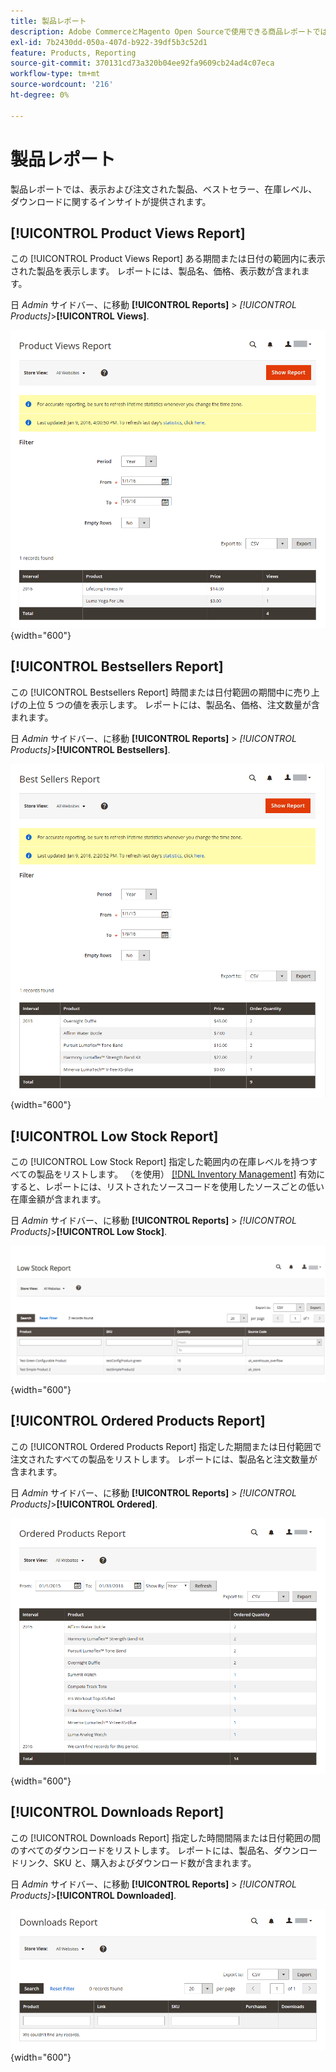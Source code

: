 ```yaml
---
title: 製品レポート
description: Adobe CommerceとMagento Open Sourceで使用できる商品レポートでは、表示および注文された商品、ベストセラー、在庫レベル、ダウンロードに関するインサイトを提供します。
exl-id: 7b2430dd-050a-407d-b922-39df5b3c52d1
feature: Products, Reporting
source-git-commit: 370131cd73a320b04ee92fa9609cb24ad4c07eca
workflow-type: tm+mt
source-wordcount: '216'
ht-degree: 0%

---
```


# 製品レポート

製品レポートでは、表示および注文された製品、ベストセラー、在庫レベル、ダウンロードに関するインサイトが提供されます。

## [!UICONTROL Product Views Report]

この [!UICONTROL Product Views Report] ある期間または日付の範囲内に表示された製品を表示します。 レポートには、製品名、価格、表示数が含まれます。

日 _Admin_ サイドバー、に移動 **[!UICONTROL Reports]** > _[!UICONTROL Products]_>**[!UICONTROL Views]**.

![製品表示数レポート](./assets/product-views.png){width="600"}

## [!UICONTROL Bestsellers Report]

この [!UICONTROL Bestsellers Report] 時間または日付範囲の期間中に売り上げの上位 5 つの値を表示します。 レポートには、製品名、価格、注文数量が含まれます。

日 _Admin_ サイドバー、に移動 **[!UICONTROL Reports]** > _[!UICONTROL Products]_>**[!UICONTROL Bestsellers]**.

![ベストセラーのレポート](./assets/bestsellers.png){width="600"}

## [!UICONTROL Low Stock Report]

この [!UICONTROL Low Stock Report] 指定した範囲内の在庫レベルを持つすべての製品をリストします。 （を使用） [[!DNL Inventory Management]](../inventory-management/introduction.md) 有効にすると、レポートには、リストされたソースコードを使用したソースごとの低い在庫金額が含まれます。

日 _Admin_ サイドバー、に移動 **[!UICONTROL Reports]** > _[!UICONTROL Products]_>**[!UICONTROL Low Stock]**.

![低在庫レポート](./assets/low-stock.png){width="600"}

## [!UICONTROL Ordered Products Report]

この [!UICONTROL Ordered Products Report] 指定した期間または日付範囲で注文されたすべての製品をリストします。 レポートには、製品名と注文数量が含まれます。

日 _Admin_ サイドバー、に移動 **[!UICONTROL Reports]** > _[!UICONTROL Products]_>**[!UICONTROL Ordered]**.

![注文商品レポート](./assets/products-ordered.png){width="600"}

## [!UICONTROL Downloads Report]

この [!UICONTROL Downloads Report] 指定した時間間隔または日付範囲の間のすべてのダウンロードをリストします。 レポートには、製品名、ダウンロードリンク、SKU と、購入およびダウンロード数が含まれます。

日 _Admin_ サイドバー、に移動 **[!UICONTROL Reports]** > _[!UICONTROL Products]_>**[!UICONTROL Downloaded]**.

![ダウンロードレポート](./assets/downloads.png){width="600"}
